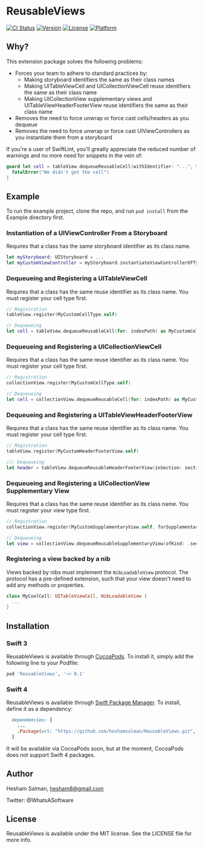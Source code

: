 # ReusableViews

[![CI Status](http://img.shields.io/travis/heshamsalman/ReusableViews.svg?style=flat)](https://travis-ci.org/heshamsalman/ReusableViews)
[![Version](https://img.shields.io/cocoapods/v/ReusableViews.svg?style=flat)](http://cocoapods.org/pods/ReusableViews)
[![License](https://img.shields.io/cocoapods/l/ReusableViews.svg?style=flat)](http://cocoapods.org/pods/ReusableViews)
[![Platform](https://img.shields.io/cocoapods/p/ReusableViews.svg?style=flat)](http://cocoapods.org/pods/ReusableViews)

## Why?

This extension package solves the following problems:
- Forces your team to adhere to standard practices by:
  - Making storyboard identifiers the same as their class names
  - Making UITableViewCell and UICollectionViewCell reuse identifiers the same as their class name
  - Making UICollectionView supplementary views and UITableViewHeaderFooterView reuse identifiers the same as their class name
- Removes the need to force unwrap or force cast cells/headers as you dequeue
- Removes the need to force unwrap or force cast UIViewControllers as you instantiate them from a storyboard

If you're a user of SwiftLint, you'll greatly appreciate the reduced number of warnings and no more need for snippets in the vein of:

```swift
guard let cell = tableView.dequeueReusableCell(withIdentifier: "...", for: indexPath) as? MyCustomCellType else {
  fatalError("We didn't get the cell")
}
```

## Example

To run the example project, clone the repo, and run `pod install` from the Example directory first.

### Instantiation of a UIViewController From a Storyboard

Requires that a class has the same storyboard identifier as its class name.

```swift
let myStoryboard: UIStoryboard = ...
let myCustomViewController = myStoryboard.instantiateViewControllerOfType(MyCustomViewController.self) as MyCustomViewController
```

### Dequeueing and Registering a UITableViewCell

Requires that a class has the same reuse identifier as its class name. You must register your cell type first.

```swift
// Registration
tableView.register(MyCustomCellType.self)

// Dequeueing
let cell = tableView.dequeueReusableCell(for: indexPath) as MyCustomCellType
```

### Dequeueing and Registering a UICollectionViewCell

Requires that a class has the same reuse identifier as its class name. You must register your cell type first.

```swift
// Registration
collectionView.register(MyCustomCellType.self)

// Dequeueing
let cell = collectionView.dequeueReusableCell(for: indexPath) as MyCustomCellType
```

### Dequeueing and Registering a UITableViewHeaderFooterView

Requires that a class has the same reuse identifier as its class name. You must register your cell type first.

```swift
// Registration
tableView.register(MyCustomHeaderFooterView.self)

/// Dequeueing
let header = tableView.dequeueReusableHeaderFooterView(inSection: section) as MyCustomHeaderFooterView
```

### Dequeueing and Registering a UICollectionView Supplementary View

Requires that a class has the same reuse identifier as its class name. You must register your view type first.

```swift
// Registration
collectionView.register(MyCustomSupplementaryView.self, forSupplementaryViewElementOfKind: .sectionHeader) // or .sectionFooter

// Dequeueing
let view = collectionView.dequeueReusableSupplementaryView(ofKind: .sectionHeader, for: indexPath) as MyCustomSupplementaryView // also takes .sectionFooter
```

### Registering a view backed by a nib

Views backed by nibs must implement the `NibLoadableView` protocol. The protocol has a pre-defined extension, such that your view doesn't need to add any methods or properties.

```swift
class MyCoolCell: UITableViewCell, NibLoadableView {
  ...
}
```

## Installation

### Swift 3
ReusableViews is available through [CocoaPods](http://cocoapods.org). To install
it, simply add the following line to your Podfile:
```ruby
pod 'ReusableViews', '~> 0.1'
```

### Swift 4
ReusableViews is available through [Swift Package Manager](https://github.com/apple/swift-package-manager).
To install, define it as a dependency:
```ruby
  dependencies: [
    ...
    .Package(url: "https://github.com/heshamsalman/ReusableViews.git", majorVersion: 1)
  ]
```

It will be available via CocoaPods soon, but at the moment, CocoaPods does not
support Swift 4 packages. 

## Author

Hesham Salman, hesham8@gmail.com

Twitter: @WhatsASoftware

## License

ReusableViews is available under the MIT license. See the LICENSE file for more info.
